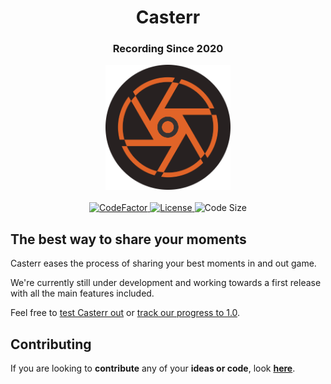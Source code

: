 <h1 align="center">Casterr</h1>
<h3 align="center">Recording Since 2020</h3>

<p align="center">
  <img src="https://raw.githubusercontent.com/CasterrTV/website/master/static/img/Orange_Casterr_Logo.svg" alt="logo" width="200px" />
  
  <br />
  <br />
  
  <a href="https://www.codefactor.io/repository/github/sbondco/casterr">
    <img src="https://www.codefactor.io/repository/github/sbondco/casterr/badge" alt="CodeFactor" />
  </a>
  
  <a href="LICENSE">
    <img src="https://img.shields.io/github/license/CasterrTV/Casterr.svg" alt="License" />
  </a>
  
  <a>
    <img src="https://img.shields.io/github/repo-size/CasterrTV/Casterr.svg" alt="Code Size" />
  </a>
</p>

## The best way to share your moments

Casterr eases the process of sharing your best moments in and out game.

We're currently still under development and working towards a first release with all the main features included.

Feel free to [test Casterr out](https://github.com/sbondCo/Casterr/releases) or [track our progress to 1.0](https://github.com/orgs/sbondCo/projects/2).

## Contributing

If you are looking to **contribute** any of your **ideas or code**, look **[here](CONTRIBUTING.md)**.
